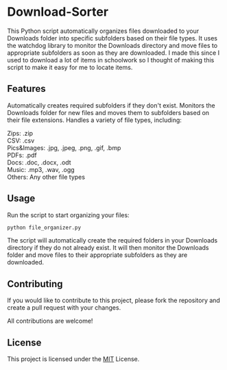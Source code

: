 # Download-Sorter
This Python script automatically organizes files downloaded to your Downloads folder into specific subfolders based on their file types. It uses the watchdog library to monitor the Downloads directory and move files to appropriate subfolders as soon as they are downloaded. I made this since I used to download a lot of items in schoolwork so I thought of making this script to make it easy for me to locate items.


## Features

Automatically creates required subfolders if they don't exist.
Monitors the Downloads folder for new files and moves them to subfolders based on their file extensions.    Handles a variety of file types, including: 

Zips: .zip   
CSV: .csv   
Pics&Images: .jpg, .jpeg, .png, .gif, .bmp  
PDFs: .pdf   
Docs: .doc, .docx, .odt   
Music: .mp3, .wav, .ogg  
Others: Any other file types   


## Usage

Run the script to start organizing your files:

```bash
python file_organizer.py
```

The script will automatically create the required folders in your Downloads directory if they do not already exist. It will then monitor the Downloads folder and move files to their appropriate subfolders as they are downloaded.
## Contributing

If you would like to contribute to this project, please fork the repository and create a pull request with your changes. 

All contributions are welcome!



## License

This project is licensed under the [MIT](https://choosealicense.com/licenses/mit/) License. 

